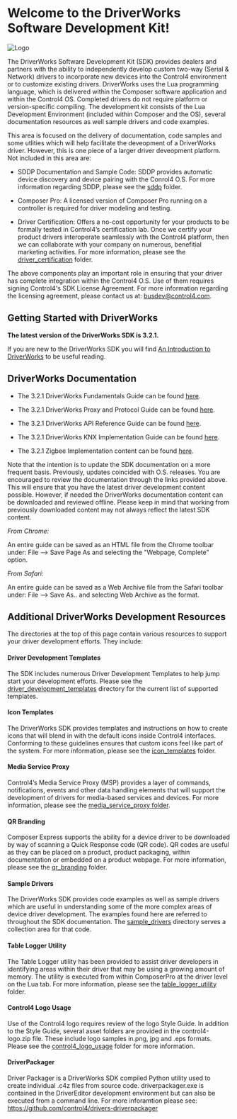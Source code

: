 [copyright]: # (Copyright 2020 Wirepath Home Systems, LLC. All rights reserved.)

# **Welcome to the DriverWorks Software Development Kit!**

![Logo][logo]

The DriverWorks Software Development Kit (SDK) provides dealers and partners with the ability to independently develop custom two-way (Serial & Network) drivers to incorporate new devices into the Control4 environment or to customize existing drivers. DriverWorks uses the Lua programming language, which is delivered within the Composer software application and within the Control4 OS. Completed drivers do not require platform or version-specific compiling. The development kit consists of the Lua Development Environment (included within Composer and the OS), several documentation resources as well sample drivers and code examples.

This area is focused on the delivery of documentation, code samples and some utlities which will help facilitate the deveopment of a DriverWorks driver. However, this is one piece of a larger driver deveopment platform. Not included in this area are:

- SDDP Documentation and Sample Code: SDDP provides automatic device discovery and device pairing with the Conrol4 O.S. For more information regarding SDDP, please see the [sddp][12] folder.

- Composer Pro: A licensed version of Composer Pro running on a controller is required for driver modeling and testing.

- Driver Certification: Offers a no-cost opportunity for your products to be formally tested in Control4’s certification lab. Once we certify your product drivers interoperate seamlessly with the Control4 platform, then we can collaborate with your company on numerous, benefitial marketing activities. For more information, please see the [driver_certification][13] folder.

The above components play an important role in ensuring that your driver has complete integration within the Control4 O.S. Use of them requires signing Control4's SDK License Agreement. For more information regarding the licensing agreement, please contact us at: busdev@control4.com.


## Getting Started with DriverWorks

**The latest version of the DriverWorks SDK is 3.2.1.**

If you are new to the DriverWorks SDK you will find [An Introduction to DriverWorks][1] to be useful reading.


## DriverWorks Documentation

- The 3.2.1 DriverWorks Fundamentals Guide can be found [here][2].

- The 3.2.1 DriverWorks Proxy and Protocol Guide can be found [here][3].

- The 3.2.1 DriverWorks API Reference Guide can be found [here][4].

- The 3.2.1 DriverWorks KNX Implementation Guide can be found [here][5].

- The 3.2.1 Zigbee Implementation content can be found [here][16].

Note that the intention is to update the SDK documentation on a more frequent basis. Previously, updates coincided with O.S. releases. You are encouraged to review the documentation through the links provided above. This will ensure that you have the latest driver development content possible. However, if needed the DriverWorks documentation content can be downloaded and reviewed offline. Please keep in mind that working from previously downloaded content may not always reflect the latest SDK content.

_From Chrome:_

An entire guide can be saved as an HTML file from the Chrome toolbar under: File --> Save Page As and selecting the "Webpage, Complete" option.


_From Safari:_

An entire guide can be saved as a Web Archive file from the Safari toolbar under: File --> Save As.. and selecting Web Archive as the format.


## Additional DriverWorks Development Resources

The directories at the top of this page contain various resources to support your driver development efforts. They include:


#### Driver Development Templates
The SDK includes numerous Driver Development Templates to help jump start your development efforts. Please see the [driver_development_templates][7] directory for the current list of supported templates.


#### Icon Templates

The DriverWorks SDK provides templates and instructions on how to create icons that will blend in with the default icons inside Control4 interfaces. Conforming to these guidelines ensures that custom icons feel like part of the system. For more information, please see the [icon_templates][6] folder.


#### Media Service Proxy

Control4’s Media Service Proxy (MSP) provides a layer of commands, notifications, events and other data handling elements that will support the development of drivers for media-based services and devices. For more information, please see the [media_service_proxy folder][8].


#### QR Branding

Composer Express supports the ability for a device driver to be downloaded by way of scanning a Quick Response code (QR code). QR codes are useful as they can be placed on a product, product packaging, within documentation or embedded on a product webpage. For more information, please see the [qr_branding][9] folder.


#### Sample Drivers

The DriverWorks SDK provides code examples as well as sample drivers which are useful in understanding some of the more complex areas of device driver development. The examples found here are referred to throughout the SDK documentation. The [sample_drivers][10] directory serves a collection area for that code.


#### Table Logger Utility

The Table Logger utility has been provided to assist driver developers in identifying areas within their driver that may be using a growing amount of memory. The utility is executed from within ComposerPro at the driver level on the Lua tab. For more information, please see the [table_logger_utility][11] folder.


#### Control4 Logo Usage

Use of the Control4 logo requires review of the logo Style Guide. In addition to the Style Guide, several asset folders are provided in the control4-logo.zip file. These include logo samples in.png, jpg and .eps formats. Please see the [control4_logo_usage][15] folder for more information.

#### DriverPackager

Driver Packager is a DriverWorks SDK compiled Python utility used to create individual .c4z files from source code. driverpackager.exe is contained in the DriverEditor development environment but can also be executed from a command line. For more inforamtion please see: https://github.com/control4/drivers-driverpackager

[1]:	https://control4.github.io/docs-driverworks-introduction/#introduction
[2]:	https://control4.github.io/docs-driverworks-fundamentals/#introduction
[3]:	https://control4.github.io/docs-driverworks-proxyprotocol/#introduction
[4]:	https://control4.github.io/docs-driverworks-api/#introduction
[5]:  https://control4.github.io/docs-driverworks-knx/#knx-and-control4
[logo]: https://github.com/control4/docs-driverworks/blob/media/images/logo.png?raw=true
[6]: https://github.com/control4/docs-driverworks/tree/master/icon_templates
[7]: https://github.com/control4/docs-driverworks/tree/master/driver_development_templates
[8]: https://github.com/control4/docs-driverworks/tree/master/media_service_proxy
[9]: https://github.com/control4/docs-driverworks/tree/master/qr_branding
[10]: https://github.com/control4/docs-driverworks/tree/master/sample_drivers
[11]: https://github.com/control4/docs-driverworks/tree/master/table_logger_utility
[12]: https://github.com/control4/docs-driverworks/tree/master/sddp
[13]: https://github.com/control4/docs-driverworks/tree/master/driver_certification
[14]: https://github.com/control4/docs-driverworks/tree/master/sdk_licensing_agreement
[15]: https://github.com/control4/docs-driverworks/tree/master/control4_logo_usage
[16]: https://control4.github.io/docs-zigbee/#overview
